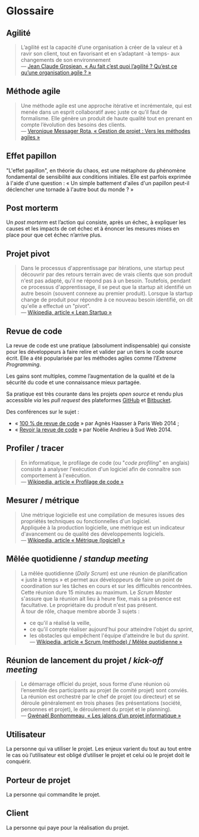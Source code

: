 # Glossaire

## Agilité

> L’agilité est la capacité d’une organisation à créer de la valeur et à ravir son client, tout en favorisant et en s’adaptant -à temps- aux changements de son environnement   
— [Jean Claude Grosjean, « Au fait c’est quoi l’agilité ? Qu’est ce qu’une organisation agile ? »](http://www.qualitystreet.fr/2011/02/05/au-fait-cest-quoi-lagilite-quest-ce-quune-organisation-agile/)


## Méthode agile

> Une méthode agile est une approche itérative et incrémentale, qui est menée dans un esprit collaboratif avec juste ce qu’il faut de formalisme. Elle génère un produit de haute qualité tout en prenant en compte l’évolution des besoins des clients.   
— [Veronique Messager Rota, « Gestion de projet : Vers les méthodes agiles »](http://www.amazon.fr/dp/2212125186)


## Effet papillon

"L'effet papillon", en théorie du chaos, est une métaphore du phénomène fondamental de sensibilité aux conditions initiales.
Elle est parfois exprimée à l'aide d'une question : « Un simple battement d'ailes d'un papillon peut-il déclencher une tornade à l'autre bout du monde ? »


## Post morterm 

Un *post morterm* est l’action qui consiste, après un échec, à expliquer les causes et les impacts de cet échec et à énoncer les mesures mises en place pour que cet échec n’arrive plus.


## Projet pivot

> Dans le processus d'apprentissage par itérations, une startup peut découvrir par des retours terrain avec de vrais clients que son produit n'est pas adapté, qu'il ne répond pas à un besoin. Toutefois, pendant ce processus d'apprentissage, il se peut que la startup ait identifié un autre besoin (souvent connexe au premier produit). Lorsque la startup change de produit pour répondre à ce nouveau besoin identifié, on dit qu'elle a effectué un "pivot".   
— [Wikipedia, article « Lean Startup »](https://fr.wikipedia.org/wiki/Lean_Startup#Pivot)


## Revue de code 

La revue de code est une pratique (absolument indispensable) qui consiste pour les développeurs à faire relire et valider  par un tiers le code source écrit. Elle a été popularisée par les méthodes agiles comme l’*Extreme Programming*.

Les gains sont multiples, comme l’augmentation de la qualité et de la sécurité du code et une connaissance mieux partagée. 

Sa pratique est très courante dans les projets *open source* et rendu plus accessible *via* les *pull request* des plateformes [GitHub](https://github.com) et [Bitbucket](https://bitbucket.org).

Des conférences sur le sujet :

- « [100 % de revue de code](http://www.paris-web.fr/2014/conferences/100-de-revue-de-code.php) » par Agnès Haasser à Paris Web 2014 ;
- « [Revoir la revue de code](http://sudweb.fr/2014/orateurs.html#noelie-andrieu) » par Noëlie Andrieu à Sud Web 2014.


## Profiler / tracer

> En informatique, le profilage de code (ou "*code profiling*" en anglais) consiste à analyser l'exécution d'un logiciel afin de connaître son comportement à l'exécution.   
— [Wikipedia, article « Profilage de code »](https://fr.wikipedia.org/wiki/Profilage_de_code)


## Mesurer / métrique 

> Une métrique logicielle est une compilation de mesures issues des propriétés techniques ou fonctionnelles d'un logiciel.   
> Appliquée à la production logicielle, une métrique est un indicateur d'avancement ou de qualité des développements logiciels.   
— [Wikipedia, article « Métrique (logiciel) »](https://fr.wikipedia.org/wiki/M%C3%A9trique_(logiciel))

## Mêlée quotidienne / *standup meeting*

> La mêlée quotidienne (*Daily Scrum*) est une réunion de planification « juste à temps » et permet aux développeurs de faire un point de coordination sur les tâches en cours et sur les difficultés rencontrées. Cette réunion dure 15 minutes au maximum. Le *Scrum Master* s'assure que la réunion ait lieu à heure fixe, mais sa présence est facultative. Le propriétaire du produit n'est pas présent.   
> À tour de rôle, chaque membre aborde 3 sujets :
>
>	- ce qu'il a réalisé la veille,
>	- ce qu'il compte réaliser aujourd'hui pour atteindre l'objet du *sprint*,
>	- les obstacles qui empêchent l'équipe d'atteindre le but du *sprint*.   
>— [Wikipedia, article « Scrum (méthode) / Mêlée quotidienne »](https://fr.wikipedia.org/wiki/Scrum_(mC3%A9thode)#M.C3.AAl.C3.A9e_quotidienne)


## Réunion de lancement du projet / *kick-off meeting*

> Le démarrage officiel du projet, sous forme d’une réunion où l’ensemble des participants au projet (le comité projet) sont conviés. La réunion est orchestré par le chef de projet (ou directeur) et se déroule généralement en trois phases (les présentations (société, personnes et projet), le déroulement du projet et le planning).   
— [Gwénaël Bonhommeau, « Les jalons d’un projet informatique »](https://gestiondeprojets.wordpress.com/tag/reunion-de-lancement/)

## Utilisateur

La personne qui va utiliser le projet. Les enjeux varient du tout au tout entre le cas où l’utilisateur est obligé d’utiliser le projet et celui où le projet doit le conquérir. 

## Porteur de projet

La personne qui commandite le projet.

## Client

La personne qui paye pour la réalisation du projet.

